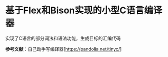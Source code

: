 # 基于Flex和Bison实现的小型C语言编译器

实现了C语言的部分词法和语法功能，生成目标的汇编代码

**参考文献**：自己动手写编译器[https://pandolia.net/tinyc/]
